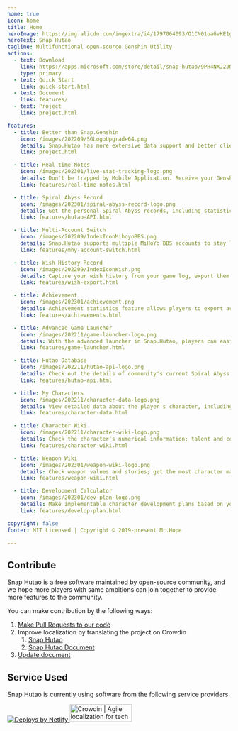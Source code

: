 ```yaml
---
home: true
icon: home
title: Home
heroImage: https://img.alicdn.com/imgextra/i4/1797064093/O1CN01oaGvKE1g6dut0pICS_!!1797064093.png
heroText: Snap Hutao
tagline: Multifunctional open-source Genshin Utility
actions:
  - text: Download
    link: https://apps.microsoft.com/store/detail/snap-hutao/9PH4NXJ2JN52
    type: primary
  - text: Quick Start
    link: quick-start.html
  - text: Document
    link: features/
  - text: Project
    link: project.html

features:
  - title: Better than Snap.Genshin
    icon: /images/202209/SGLogoUpgrade64.png
    details: Snap.Hutao has more extensive data support and better client performance while inheriting all Snap Genshin functionality
    link: project.html

  - title: Real-time Notes
    icon: /images/202301/live-stat-tracking-logo.png
    details: Don't be trapped by Mobile Application. Receive your Genshin real-time notes notification on your desktop with native Windows notification
    link: features/real-time-notes.html

  - title: Spiral Abyss Record
    icon: /images/202301/spiral-abyss-record-logo.png
    details: Get the personal Spiral Abyss records, including statistics and detailed data, permanently save past Spiral Abyss challenges on your device
    link: features/hutao-API.html

  - title: Multi-Account Switch
    icon: /images/202209/IndexIconMihoyoBBS.png
    details: Snap.Hutao supports multiple MiHoYo BBS accounts to stay logged in and create separate profiles for each account in each function, so players can easily manage their multiple accounts
    link: features/mhy-account-switch.html

  - title: Wish History Record
    icon: /images/202209/IndexIconWish.png
    details: Capture your wish history from your game log, export them to your local device, with the support of unlimited account data archives
    link: features/wish-export.html

  - title: Achievement
    icon: /images/202301/achievement.png
    details: Achievement statistics feature allows players to export achievement data and keep statistics outside the game; based on achievement splitting, players can manage milestones for hidden achievements
    link: features/achievements.html

  - title: Advanced Game Launcher
    icon: /images/202211/game-launcher-logo.png
    details: With the advanced launcher in Snap.Hutao, players can easily switch their Genshin accounts, switch servers, modify game window settings and further explore more advanced features
    link: features/game-launcher.html

  - title: Hutao Database
    icon: /images/202211/hutao-api-logo.png
    details: Check out the details of community's current Spiral Abyss teaming, weapon matching, and artifact set matching; share your own Spiral Abyss lineup configuration
    link: features/hutao-api.html

  - title: My Characters
    icon: /images/202211/character-data-logo.png
    details: View detailed data about the player's character, including level, constellations, weapons, talents, artifact set, etc.; automatically calculate artifact set score
    link: features/character-data.html

  - title: Character Wiki
    icon: /images/202211/character-wiki-logo.png
    details: Check the character's numerical information; talent and constellations; training materials; character's background story and other information; get the most weapons and artifact set matching scheme among players through the Hutao database
    link: features/character-wiki.html

  - title: Weapon Wiki
    icon: /images/202301/weapon-wiki-logo.png
    details: Check weapon values and stories; get the most character matching data among players through the Hutao database
    link: features/weapon-wiki.html

  - title: Development Calculator
    icon: /images/202301/dev-plan-logo.png
    details: Make implementable character development plans based on your actual situation; support multiple accounts, multiple plan lists, and backpack item records
    link: features/develop-plan.html

copyright: false
footer: MIT Licensed | Copyright © 2019-present Mr.Hope

---
```

## Contribute

Snap Hutao is a free software maintained by open-source community, and we hope more players with same 
ambitions can join together to provide more features to the community.

You can make contribution by the following ways:
1. [Make Pull Requests to our code](https://github.com/DGP-Studio/Snap.Hutao/pulls)
2. Improve localization by translating the project on Crowdin
    1. [Snap Hutao](https://translate.hut.ao/)
    2. [Snap Hutao Document](https://translate-docs.hut.ao/)
3. [Update document](https://github.com/DGP-Studio/Snap.Hutao.Docs)

<!-- @include: star-request.md -->

## Service Used
Snap Hutao is currently using software from the following service providers.

<a href="https://www.netlify.com"> <img src="https://www.netlify.com/v3/img/components/netlify-light.svg" alt="Deploys by Netlify" /> </a>
<a href="https://crowdin.com/?utm_source=badge&utm_medium=referral&utm_campaign=badge-add-on" rel="nofollow"><img style="width:140;height:40px" src="https://badges.crowdin.net/badge/light/crowdin-on-dark.png" srcset="https://badges.crowdin.net/badge/light/crowdin-on-dark.png 1x,https://badges.crowdin.net/badge/light/crowdin-on-dark@2x.png 2x" alt="Crowdin | Agile localization for tech companies" /></a>